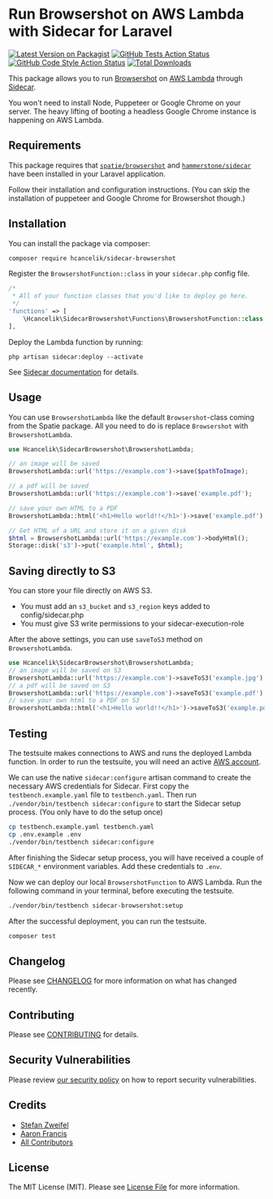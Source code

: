 # Run Browsershot on AWS Lambda with Sidecar for Laravel

[![Latest Version on Packagist](https://img.shields.io/packagist/v/hcancelik/sidecar-browsershot.svg?style=flat-square)](https://packagist.org/packages/hcancelik/sidecar-browsershot)
[![GitHub Tests Action Status](https://img.shields.io/github/workflow/status/stefanzweifel/sidecar-browsershot/run-tests?label=tests)](https://github.com/stefanzweifel/sidecar-browsershot/actions?query=workflow%3Arun-tests+branch%3Amain)
[![GitHub Code Style Action Status](https://img.shields.io/github/workflow/status/stefanzweifel/sidecar-browsershot/Check%20&%20fix%20styling?label=code%20style)](https://github.com/stefanzweifel/sidecar-browsershot/actions?query=workflow%3A"Check+%26+fix+styling"+branch%3Amain)
[![Total Downloads](https://img.shields.io/packagist/dt/hcancelik/sidecar-browsershot.svg?style=flat-square)](https://packagist.org/packages/hcancelik/sidecar-browsershot)

This package allows you to run [Browsershot](https://github.com/spatie/browsershot) on [AWS Lambda](https://aws.amazon.com/lambda/) through [Sidecar](https://github.com/hammerstonedev/sidecar).

You won't need to install Node, Puppeteer or Google Chrome on your server. The heavy lifting of booting a headless Google Chrome instance is happening on AWS Lambda.

## Requirements

This package requires that [`spatie/browsershot`](https://github.com/spatie/browsershot) and [`hammerstone/sidecar`](https://github.com/hammerstonedev/sidecar) have been installed in your Laravel application.

Follow their installation and configuration instructions. (You can skip the installation of puppeteer and Google Chrome for Browsershot though.)

## Installation

You can install the package via composer:

```bash
composer require hcancelik/sidecar-browsershot
```

Register the `BrowsershotFunction::class` in your `sidecar.php` config file.

```php
/*
 * All of your function classes that you'd like to deploy go here.
 */
'functions' => [
    \Hcancelik\SidecarBrowsershot\Functions\BrowsershotFunction::class,
],
```

Deploy the Lambda function by running:

```shell
php artisan sidecar:deploy --activate
```

See [Sidecar documentation](https://hammerstone.dev/sidecar/docs/main/functions/deploying) for details.

## Usage

You can use `BrowsershotLambda` like the default `Browsershot`-class coming from the Spatie package.
All you need to do is replace `Browsershot` with `BrowsershotLambda`.

```php
use Hcancelik\SidecarBrowsershot\BrowsershotLambda;

// an image will be saved
BrowsershotLambda::url('https://example.com')->save($pathToImage);

// a pdf will be saved
BrowsershotLambda::url('https://example.com')->save('example.pdf');

// save your own HTML to a PDF
BrowsershotLambda::html('<h1>Hello world!!</h1>')->save('example.pdf');

// Get HTML of a URL and store it on a given disk
$html = BrowsershotLambda::url('https://example.com')->bodyHtml();
Storage::disk('s3')->put('example.html', $html);
```

## Saving directly to S3

You can store your file directly on AWS S3.

- You must add an `s3_bucket` and `s3_region` keys added to config/sidecar.php
- You must give S3 write permissions to your sidecar-execution-role

After the above settings, you can use `saveToS3` method on `BrowsershotLambda`.

```php
use Hcancelik\SidecarBrowsershot\BrowsershotLambda;
// an image will be saved on S3
BrowsershotLambda::url('https://example.com')->saveToS3('example.jpg');
// a pdf will be saved on S3
BrowsershotLambda::url('https://example.com')->saveToS3('example.pdf');
// save your own html to a PDF on S3
BrowsershotLambda::html('<h1>Hello world!!</h1>')->saveToS3('example.pdf');
```

## Testing

The testsuite makes connections to AWS and runs the deployed Lambda function. In order to run the testsuite, you will need an active [AWS account](https://aws.amazon.com/).

We can use the native `sidecar:configure` artisan command to create the necessary AWS credentials for Sidecar. First copy the `testbench.example.yaml` file to `testbench.yaml`.
Then run `./vendor/bin/testbench sidecar:configure` to start the Sidecar setup process. (You only have to do the setup once)

```bash
cp testbench.example.yaml testbench.yaml
cp .env.example .env
./vendor/bin/testbench sidecar:configure
```

After finishing the Sidecar setup process, you will have received a couple of `SIDECAR_*` environment variables. Add these credentials to `.env`.

Now we can deploy our local `BrowsershotFunction` to AWS Lambda. Run the following command in your terminal, before executing the testsuite.

```bash
./vendor/bin/testbench sidecar-browsershot:setup
```

After the successful deployment, you can run the testsuite.

```bash
composer test
```

## Changelog

Please see [CHANGELOG](CHANGELOG.md) for more information on what has changed recently.

## Contributing

Please see [CONTRIBUTING](.github/CONTRIBUTING.md) for details.

## Security Vulnerabilities

Please review [our security policy](../../security/policy) on how to report security vulnerabilities.

## Credits

- [Stefan Zweifel](https://github.com/stefanzweifel)
- [Aaron Francis](https://github.com/aarondfrancis)
- [All Contributors](../../contributors)

## License

The MIT License (MIT). Please see [License File](LICENSE.md) for more information.
